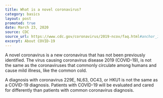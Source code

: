 ```yaml
---
title: What is a novel coronavirus?
category: basics
layout: post
promoted: true
date: March 23, 2020
source: CDC
source_url: https://www.cdc.gov/coronavirus/2019-ncov/faq.html#anchor_1584386215012
excerpt: About COVID-19
---
```


A novel coronavirus is a new coronavirus that has not been previously identified. The virus causing coronavirus disease 2019 (COVID-19), is not the same as the coronaviruses that commonly circulate among humans and cause mild illness, like the common cold.

A diagnosis with coronavirus 229E, NL63, OC43, or HKU1 is not the same as a COVID-19 diagnosis. Patients with COVID-19 will be evaluated and cared for differently than patients with common coronavirus diagnosis.
